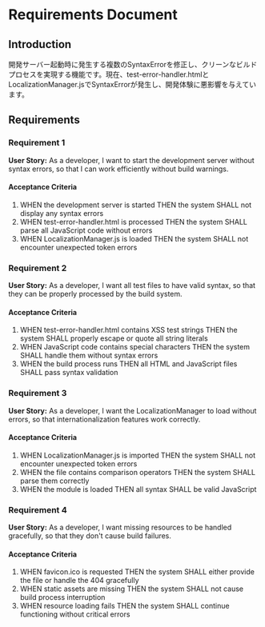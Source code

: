 # Requirements Document

## Introduction

開発サーバー起動時に発生する複数のSyntaxErrorを修正し、クリーンなビルドプロセスを実現する機能です。現在、test-error-handler.htmlとLocalizationManager.jsでSyntaxErrorが発生し、開発体験に悪影響を与えています。

## Requirements

### Requirement 1

**User Story:** As a developer, I want to start the development server without syntax errors, so that I can work efficiently without build warnings.

#### Acceptance Criteria

1. WHEN the development server is started THEN the system SHALL not display any syntax errors
2. WHEN test-error-handler.html is processed THEN the system SHALL parse all JavaScript code without errors
3. WHEN LocalizationManager.js is loaded THEN the system SHALL not encounter unexpected token errors

### Requirement 2

**User Story:** As a developer, I want all test files to have valid syntax, so that they can be properly processed by the build system.

#### Acceptance Criteria

1. WHEN test-error-handler.html contains XSS test strings THEN the system SHALL properly escape or quote all string literals
2. WHEN JavaScript code contains special characters THEN the system SHALL handle them without syntax errors
3. WHEN the build process runs THEN all HTML and JavaScript files SHALL pass syntax validation

### Requirement 3

**User Story:** As a developer, I want the LocalizationManager to load without errors, so that internationalization features work correctly.

#### Acceptance Criteria

1. WHEN LocalizationManager.js is imported THEN the system SHALL not encounter unexpected token errors
2. WHEN the file contains comparison operators THEN the system SHALL parse them correctly
3. WHEN the module is loaded THEN all syntax SHALL be valid JavaScript

### Requirement 4

**User Story:** As a developer, I want missing resources to be handled gracefully, so that they don't cause build failures.

#### Acceptance Criteria

1. WHEN favicon.ico is requested THEN the system SHALL either provide the file or handle the 404 gracefully
2. WHEN static assets are missing THEN the system SHALL not cause build process interruption
3. WHEN resource loading fails THEN the system SHALL continue functioning without critical errors